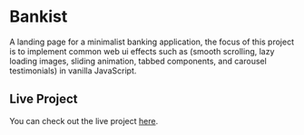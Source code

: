# Bankist

A landing page for a minimalist banking application, the focus of this project is to implement common web ui effects such as (smooth scrolling, lazy loading images, sliding animation, tabbed components, and carousel testimonials) in vanilla JavaScript.

## Live Project

You can check out the live project [here](https://bankist-dom-mostafa.netlify.app/).
